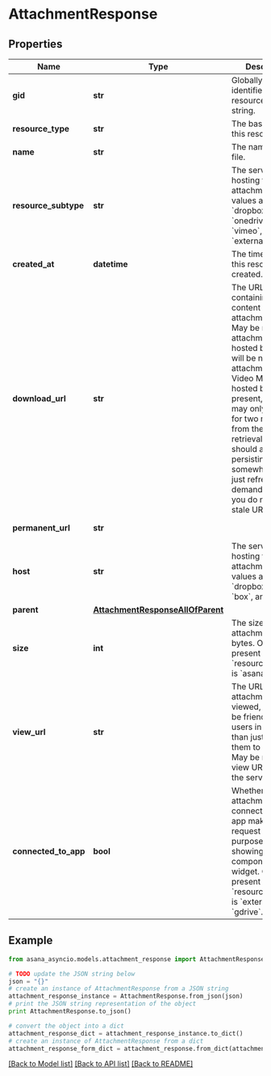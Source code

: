 # AttachmentResponse


## Properties

Name | Type | Description | Notes
------------ | ------------- | ------------- | -------------
**gid** | **str** | Globally unique identifier of the resource, as a string. | [optional] [readonly] 
**resource_type** | **str** | The base type of this resource. | [optional] [readonly] 
**name** | **str** | The name of the file. | [optional] [readonly] 
**resource_subtype** | **str** | The service hosting the attachment. Valid values are &#x60;asana&#x60;, &#x60;dropbox&#x60;, &#x60;gdrive&#x60;, &#x60;onedrive&#x60;, &#x60;box&#x60;, &#x60;vimeo&#x60;, and &#x60;external&#x60;. | [optional] 
**created_at** | **datetime** | The time at which this resource was created. | [optional] [readonly] 
**download_url** | **str** | The URL containing the content of the attachment. *Note:* May be null if the attachment is hosted by [Box](https://www.box.com/) and will be null if the attachment is a Video Message hosted by [Vimeo](https://vimeo.com/). If present, this URL may only be valid for two minutes from the time of retrieval. You should avoid persisting this URL somewhere and just refresh it on demand to ensure you do not keep stale URLs. | [optional] [readonly] 
**permanent_url** | **str** |  | [optional] [readonly] 
**host** | **str** | The service hosting the attachment. Valid values are &#x60;asana&#x60;, &#x60;dropbox&#x60;, &#x60;gdrive&#x60;, &#x60;box&#x60;, and &#x60;vimeo&#x60;. | [optional] [readonly] 
**parent** | [**AttachmentResponseAllOfParent**](AttachmentResponseAllOfParent.md) |  | [optional] 
**size** | **int** | The size of the attachment in bytes. Only present when the &#x60;resource_subtype&#x60; is &#x60;asana&#x60;. | [optional] [readonly] 
**view_url** | **str** | The URL where the attachment can be viewed, which may be friendlier to users in a browser than just directing them to a raw file. May be null if no view URL exists for the service. | [optional] [readonly] 
**connected_to_app** | **bool** | Whether the attachment is connected to the app making the request for the purposes of showing an app components widget. Only present when the &#x60;resource_subtype&#x60; is &#x60;external&#x60; or &#x60;gdrive&#x60;. | [optional] [readonly] 

## Example

```python
from asana_asyncio.models.attachment_response import AttachmentResponse

# TODO update the JSON string below
json = "{}"
# create an instance of AttachmentResponse from a JSON string
attachment_response_instance = AttachmentResponse.from_json(json)
# print the JSON string representation of the object
print AttachmentResponse.to_json()

# convert the object into a dict
attachment_response_dict = attachment_response_instance.to_dict()
# create an instance of AttachmentResponse from a dict
attachment_response_form_dict = attachment_response.from_dict(attachment_response_dict)
```
[[Back to Model list]](../README.md#documentation-for-models) [[Back to API list]](../README.md#documentation-for-api-endpoints) [[Back to README]](../README.md)


